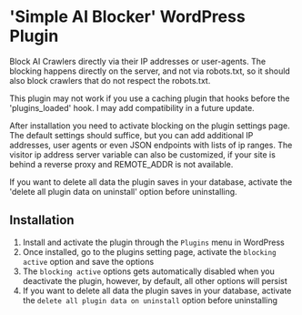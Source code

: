 # 'Simple AI Blocker' WordPress Plugin

Block AI Crawlers directly via their IP addresses or user-agents. The blocking happens directly on the server, and not via robots.txt, so it should also block crawlers that do not respect the robots.txt.

This plugin may not work if you use a caching plugin that hooks before the 'plugins_loaded' hook. I may add compatibility in a future update.

After installation you need to activate blocking on the plugin settings page. The default settings should suffice, but you can add additional IP addresses, user agents or even JSON endpoints with lists of ip ranges.
The visitor ip address server variable can also be customized, if your site is behind a reverse proxy and REMOTE_ADDR is not available.

If you want to delete all data the plugin saves in your database, activate the 'delete all plugin data on uninstall' option before uninstalling.

## Installation

1. Install and activate the plugin through the `Plugins` menu in WordPress
2. Once installed, go to the plugins setting page, activate the `blocking active` option and save the options
3. The `blocking active` options gets automatically disabled when you deactivate the plugin, however, by default, all other options will persist
4. If you want to delete all data the plugin saves in your database, activate the `delete all plugin data on uninstall` option before uninstalling